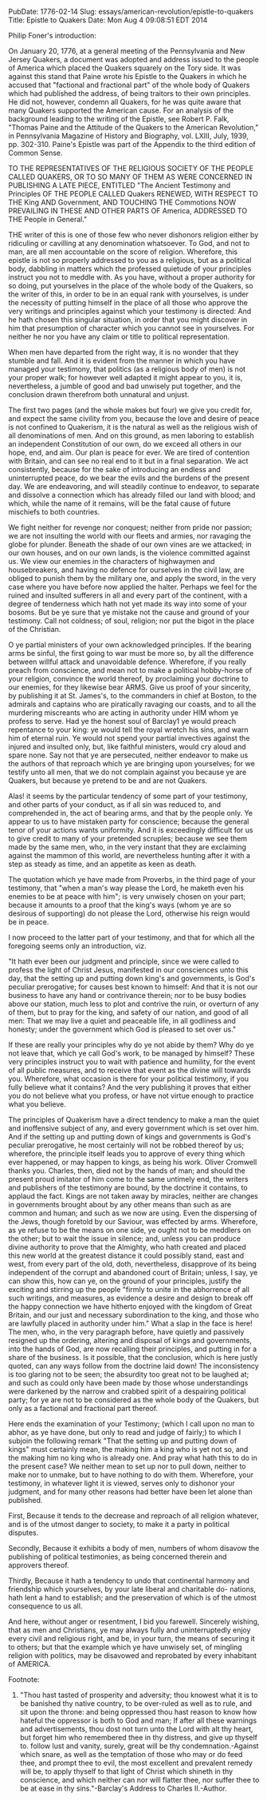 PubDate: 1776-02-14
Slug: essays/american-revolution/epistle-to-quakers
Title: Epistle to Quakers
Date: Mon Aug  4 09:08:51 EDT 2014

   Philip Foner's introduction:

   On January 20, 1776, at a general meeting of the Pennsylvania and New
   Jersey Quakers, a document was adopted and address issued to the people of
   America which placed the Quakers squarely on the Tory side. It was against
   this stand that Paine wrote his Epistle to the Quakers in which he accused
   that "factional and fractional part" of the whole body of Quakers which
   had published the address, of being traitors to their own principles. He
   did not, however, condemn all Quakers, for he was quite aware that many
   Quakers supported the American cause. For an analysis of the background
   leading to the writing of the Epistle, see Robert P. Falk, "Thomas Paine
   and the Attitude of the Quakers to the American Revolution," in
   Pennsylvania Magazine of History and Biography, vol. LXIII, July, 1939,
   pp. 302-310. Paine's Epistle was part of the Appendix to the third edition
   of Common Sense.

   TO THE REPRESENTATIVES OF THE RELIGIOUS SOCIETY OF THE PEOPLE CALLED
   QUAKERS, OR TO SO MANY OF THEM AS WERE CONCERNED IN PUBLISHING A LATE
   PIECE, ENTITLED "The Ancient Testimony and Principles OF THE PEOPLE CALLED
   Quakers RENEWED, WITH RESPECT TO THE King AND Government, AND TOUCHING THE
   Commotions NOW PREVAILING IN THESE AND OTHER PARTS OF America, ADDRESSED
   TO THE People in General."

   THE writer of this is one of those few who never dishonors religion either
   by ridiculing or cavilling at any denomination whatsoever. To God, and not
   to man, are all men accountable on the score of religion. Wherefore, this
   epistle is not so properly addressed to you as a religious, but as a
   political body, dabbling in matters which the professed quietude of your
   principles instruct you not to meddle with. As you have, without a proper
   authority for so doing, put yourselves in the place of the whole body of
   the Quakers, so the writer of this, in order to be in an equal rank with
   yourselves, is under the necessity of putting himself in the place of all
   those who approve the very writings and principles against which your
   testimony is directed: And he hath chosen this singular situation, in
   order that you might discover in him that presumption of character which
   you cannot see in yourselves. For neither he nor you have any claim or
   title to political representation.

   When men have departed from the right way, it is no wonder that they
   stumble and fall. And it is evident from the manner in which you have
   managed your testimony, that politics (as a religious body of men) is not
   your proper walk; for however well adapted it might appear to you, it is,
   nevertheless, a jumble of good and bad unwisely put together, and the
   conclusion drawn therefrom both unnatural and unjust.

   The first two pages (and the whole makes but four) we give you credit for,
   and expect the same civility from you, because the love and desire of
   peace is not confined to Quakerism, it is the natural as well as the
   religious wish of all denominations of men. And on this ground, as men
   laboring to establish an independent Constitution of our own, do we exceed
   all others in our hope, end, and aim. Our plan is peace for ever. We are
   tired of contention with Britain, and can see no real end to it but in a
   final separation. We act consistently, because for the sake of introducing
   an endless and uninterrupted peace, do we bear the evils and the burdens
   of the present day. We are endeavoring, and will steadily continue to
   endeavor, to separate and dissolve a connection which has already filled
   our land with blood; and which, while the name of it remains, will be the
   fatal cause of future mischiefs to both countries.

   We fight neither for revenge nor conquest; neither from pride nor passion;
   we are not insulting the world with our fleets and armies, nor ravaging
   the globe for plunder. Beneath the shade of our own vines are we attacked;
   in our own houses, and on our own lands, is the violence committed against
   us. We view our enemies in the characters of highwaymen and housebreakers,
   and having no defence for ourselves in the civil law, are obliged to
   punish them by the military one, and apply the sword, in the very case
   where you have before now applied the halter. Perhaps we feel for the
   ruined and insulted sufferers in all and every part of the continent, with
   a degree of tenderness which hath not yet made its way into some of your
   bosoms. But be ye sure that ye mistake not the cause and ground of your
   testimony. Call not coldness; of soul, religion; nor put the bigot in the
   place of the Christian.

   O ye partial ministers of your own acknowledged principles. If the bearing
   arms be sinful, the first going to war must be more so, by all the
   difference between willful attack and unavoidable defence. Wherefore, if
   you really preach from conscience, and mean not to make a political
   hobby-horse of your religion, convince the world thereof, by proclaiming
   your doctrine to our enemies, for they likewise bear ARMS. Give us proof
   of your sincerity, by publishing it at St. James's, to the commanders in
   chief at Boston, to the admirals and captains who are piratically ravaging
   our coasts, and to all the murdering miscreants who are acting in
   authority under HIM whom ye profess to serve. Had ye the honest soul of
   Barclay1 ye would preach repentance to your king: ye would tell the royal
   wretch his sins, and warn him of eternal ruin. Ye would not spend your
   partial invectives against the injured and insulted only, but, like
   faithful ministers, would cry aloud and spare none. Say not that ye are
   persecuted, neither endeavor to make us the authors of that reproach which
   ye are bringing upon yourselves; for we testify unto all men, that we do
   not complain against you because ye are Quakers, but because ye pretend to
   be and are not Quakers.

   Alas! it seems by the particular tendency of some part of your testimony,
   and other parts of your conduct, as if all sin was reduced to, and
   comprehended in, the act of bearing arms, and that by the people only. Ye
   appear to us to have mistaken party for conscience; because the general
   tenor of your actions wants uniformity. And it is exceedingly difficult
   for us to give credit to many of your pretended scruples; because we see
   them made by the same men, who, in the very instant that they are
   exclaiming against the mammon of this world, are nevertheless hunting
   after it with a step as steady as time, and an appetite as keen as death.

   The quotation which ye have made from Proverbs, in the third page of your
   testimony, that "when a man's way please the Lord, he maketh even his
   enemies to be at peace with him"; is very unwisely chosen on your part;
   because it amounts to a proof that the king's ways (whom ye are so
   desirous of supporting) do not please the Lord, otherwise his reign would
   be in peace.

   I now proceed to the latter part of your testimony, and that for which all
   the foregoing seems only an introduction, viz.

   "It hath ever been our judgment and principle, since we were called to
   profess the light of Christ Jesus, manifested in our consciences unto this
   day, that the setting up and putting down king's and governments, is God's
   peculiar prerogative; for causes best known to himself: And that it is not
   our business to have any hand or contrivance therein; nor to be busy
   bodies above our station, much less to plot and contrive the ruin, or
   overturn of any of them, but to pray for the king, and safety of our
   nation, and good of all men: That we may live a quiet and peaceable life,
   in all godliness and honesty; under the government which God is pleased to
   set over us."

   If these are really your principles why do ye not abide by them? Why do ye
   not leave that, which ye call God's work, to be managed by himself? These
   very principles instruct you to wait with patience and humility, for the
   event of all public measures, and to receive that event as the divine will
   towards you. Wherefore, what occasion is there for your political
   testimony, if you fully believe what it contains? And the very publishing
   it proves that either you do not believe what you profess, or have not
   virtue enough to practice what you believe.

   The principles of Quakerism have a direct tendency to make a man the quiet
   and inoffensive subject of any, and every government which is set over
   him. And if the setting up and putting down of kings and governments is
   God's peculiar prerogative, he most certainly will not be robbed thereof
   by us; wherefore, the principle itself leads you to approve of every thing
   which ever happened, or may happen to kings, as being his work. Oliver
   Cromwell thanks you. Charles, then, died not by the hands of man; and
   should the present proud imitator of him come to the same untimely end,
   the writers and publishers of the testimony are bound, by the doctrine it
   contains, to applaud the fact. Kings are not taken away by miracles,
   neither are changes in governments brought about by any other means than
   such as are common and human; and such as we now are using. Even the
   dispersing of the Jews, though foretold by our Saviour, was effected by
   arms. Wherefore, as ye refuse to be the means on one side, ye ought not to
   be meddlers on the other; but to wait the issue in silence; and, unless
   you can produce divine authority to prove that the Almighty, who hath
   created and placed this new world at the greatest distance it could
   possibly stand, east and west, from every part of the old, doth,
   nevertheless, disapprove of its being independent of the corrupt and
   abandoned court of Britain; unless, I say, ye can show this, how can ye,
   on the ground of your principles, justify the exciting and stirring up the
   people "firmly to unite in the abhorrence of all such writings, and
   measures, as evidence a desire and design to break off the happy
   connection we have hitherto enjoyed with the kingdom of Great Britain, and
   our just and necessary subordination to the king, and those who are
   lawfully placed in authority under him." What a slap in the face is here!
   The men, who, in the very paragraph before, have quietly and passively
   resigned up the ordering, altering and disposal of kings and governments,
   into the hands of God, are now recalling their principles, and putting in
   for a share of the business. Is it possible, that the conclusion, which is
   here justly quoted, can any ways follow from the doctrine laid down! The
   inconsistency is too glaring not to be seen; the absurdity too great not
   to be laughed at; and such as could only have been made by those whose
   understandings were darkened by the narrow and crabbed spirit of a
   despairing political party; for ye are not to be considered as the whole
   body of the Quakers, but only as a factional and fractional part thereof.

   Here ends the examination of your Testimony; (which I call upon no man to
   abhor, as ye have done, but only to read and judge of fairly;) to which I
   subjoin the following remark "That the setting up and putting down of
   kings" must certainly mean, the making him a king who is yet not so, and
   the making him no king who is already one. And pray what hath this to do
   in the present case? We neither mean to set up nor to pull down, neither
   to make nor to unmake, but to have nothing to do with them. Wherefore,
   your testimony, in whatever light it is viewed, serves only to dishonor
   your judgment, and for many other reasons had better have been let alone
   than published.

   First, Because it tends to the decrease and reproach of all religion
   whatever, and is of the utmost danger to society, to make it a party in
   political disputes.

   Secondly, Because it exhibits a body of men, numbers of whom disavow the
   publishing of political testimonies, as being concerned therein and
   approvers thereof.

   Thirdly, Because it hath a tendency to undo that continental harmony and
   friendship which yourselves, by your late liberal and charitable do-
   nations, hath lent a hand to establish; and the preservation of which is
   of the utmost consequence to us all.

   And here, without anger or resentment, I bid you farewell. Sincerely
   wishing, that as men and Christians, ye may always fully and
   uninterruptedly enjoy every civil and religious right, and be, in your
   turn, the means of securing it to others; but that the example which ye
   have unwisely set, of mingling religion with politics, may be disavowed
   and reprobated by every inhabitant of AMERICA.

   Footnote:

   1. "Thou hast tasted of prosperity and adversity; thou knowest what it is
   to be banished thy native country, to be over-ruled as well as to rule,
   and sit upon the throne: and being oppressed thou hast reason to know how
   hateful the oppressor is both to God and man; If after all these warnings
   and advertisements, thou dost not turn unto the Lord with alt thy heart,
   but forget him who remembered thee in thy distress, and give up thyself
   to. follow lust and vanity, surely, great will be thy
   condemnation.-Against which snare, as well as the temptation of those who
   may or do feed thee, and prompt thee to evil, the most excellent and
   prevalent remedy will be, to apply thyself to that light of Christ which
   shineth in thy conscience, and which neither can nor will flatter thee,
   nor suffer thee to be at ease in thy sins."-Barclay's Address to Charles
   II.-Author.


